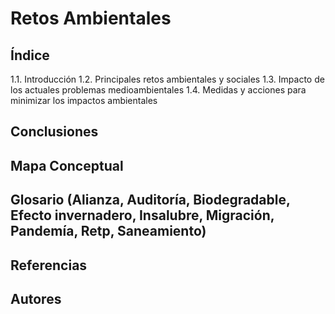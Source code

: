 # Retos Ambientales

## Índice
1.1. Introducción
1.2. Principales retos ambientales y sociales
1.3. Impacto de los actuales problemas medioambientales
1.4. Medidas y acciones para minimizar los impactos ambientales

## Conclusiones
## Mapa Conceptual
## Glosario (Alianza, Auditoría, Biodegradable, Efecto invernadero, Insalubre, Migración, Pandemía, Retp, Saneamiento)
## Referencias
## Autores
